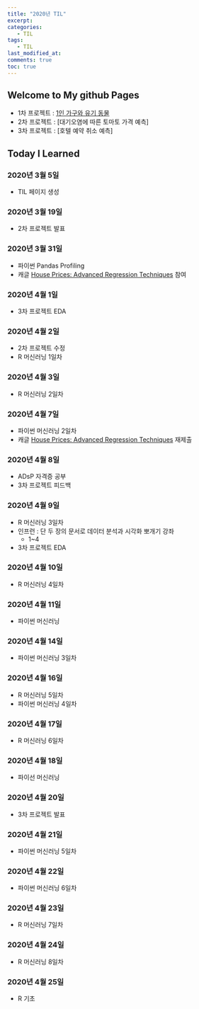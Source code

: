```yaml
---
title: "2020년 TIL"
excerpt: 
categories: 
   - TIL
tags:
   - TIL
last_modified_at: 
comments: true
toc: true
---
```


## Welcome to My github Pages

- 1차 프로젝트 : [1인 가구와 유기 동물](https://github.com/smilerrr/smilerrr.github.io/blob/master/portfolio/project1_ver3.md)
- 2차 프로젝트 : [대기오염에 따른 토마토 가격 예측]
- 3차 프로젝트 : [호텔 예약 취소 예측]

## Today I Learned

### 2020년 3월 5일
- TIL 페이지 생성

### 2020년 3월 19일
- 2차 프로젝트 발표

### 2020년 3월 31일
- 파이썬 Pandas Profiling
- 캐글 [House Prices: Advanced Regression Techniques](https://www.kaggle.com/c/house-prices-advanced-regression-techniques/overview) 참여

### 2020년 4월 1일
- 3차 프로젝트 EDA

### 2020년 4월 2일
- 2차 프로젝트 수정
- R 머신러닝 1일차

### 2020년 4월 3일
- R 머신러닝 2일차

### 2020년 4월 7일
- 파이썬 머신러닝 2일차
- 캐글 [House Prices: Advanced Regression Techniques](https://www.kaggle.com/c/house-prices-advanced-regression-techniques/overview) 재제출

### 2020년 4월 8일
- ADsP 자격증 공부 
- 3차 프로젝트 피드백

### 2020년 4월 9일
- R 머신러닝 3일차
- 인프런 : 단 두 장의 문서로 데이터 분석과 시각화 뽀개기 강좌
    - 1~4
- 3차 프로젝트 EDA 

### 2020년 4월 10일
- R 머신러닝 4일차

### 2020년 4월 11일
- 파이썬 머신러닝

### 2020년 4월 14일
- 파이썬 머신러닝 3일차

### 2020년 4월 16일
- R 머신러닝 5일차
- 파이썬 머신러닝 4일차

### 2020년 4월 17일
- R 머신러닝 6일차

### 2020년 4월 18일
- 파이선 머신러닝

### 2020년 4월 20일
- 3차 프로젝트 발표

### 2020년 4월 21일
- 파이썬 머신러닝 5일차

### 2020년 4월 22일
- 파이썬 머신러닝 6일차

### 2020년 4월 23일
- R 머신러닝 7일차

### 2020년 4월 24일
- R 머신러닝 8일차

### 2020년 4월 25일
- R 기초
